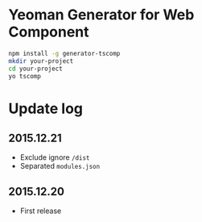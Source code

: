 # Yeoman Generator for Web Component

```sh
npm install -g generator-tscomp
mkdir your-project
cd your-project
yo tscomp
```

# Update log

## 2015.12.21
- Exclude ignore `/dist`
- Separated `modules.json`

## 2015.12.20
- First release